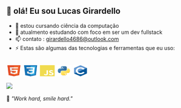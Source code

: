 ## 👋 olá! Eu sou Lucas Girardello
  
- 👀 estou cursando ciência da computação 
- 🌱 atualmento estudando com foco em ser um dev fullstack 
- 📫 contato : girardello4686@outlook.com
- ⚡ Estas são algumas das tecnologias e ferramentas que eu uso: 

<div style="display: inline_block"><br>
  <img align="center" alt="Rafa-HTML" height="30" width="40" src="https://raw.githubusercontent.com/devicons/devicon/master/icons/html5/html5-original.svg">
  <img align="center" alt="Rafa-CSS" height="30" width="40" src="https://raw.githubusercontent.com/devicons/devicon/master/icons/css3/css3-original.svg">
  <img align="center" alt="Rafa-Js" height="30" width="40" src="https://raw.githubusercontent.com/devicons/devicon/master/icons/javascript/javascript-plain.svg">
  <img align="center" alt="Rafa-Python" height="30" width="40" src="https://raw.githubusercontent.com/devicons/devicon/master/icons/python/python-original.svg">
  <img align="center" alt="Rafa-Python" height="30" width="40" src="https://raw.githubusercontent.com/devicons/devicon/master/icons/c/c-original.svg">
</div> <br>
<picture>
  <source
    srcset="https://github-readme-stats.vercel.app/api?username=luke-fy&show_icons=true&theme=dark"
    media="(prefers-color-scheme: dark)"
  />
  <source
    srcset="https://github-readme-stats.vercel.app/api?username=luke-fy&show_icons=true"
    media="(prefers-color-scheme: light), (prefers-color-scheme: no-preference)"
  />
  <img src="https://github-readme-stats.vercel.app/api?username=luke-fy&show_icons=true" />
</picture>
<div>
<p>🧠 <span style="font-style:italic">"Work hard, smile hard."</span></p>
</div>
